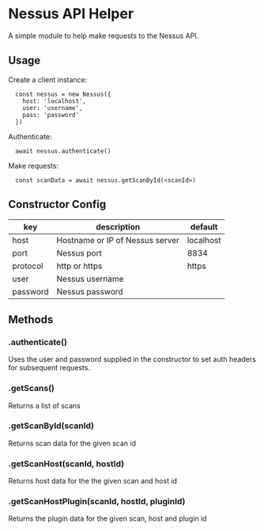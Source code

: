 # Nessus API Helper

A simple module to help make requests to the Nessus API.

## Usage

Create a client instance:
```
  const nessus = new Nessus({
    host: 'localhost',
    user: 'username',
    pass: 'password'
  })
```

Authenticate:
```
  await nessus.authenticate()
```

Make requests:
```
  const scanData = await nessus.getScanById(<scanId>)
```

## Constructor Config

| key       | description                     | default     |
|-----------|---------------------------------|-------------|
| host      | Hostname or IP of Nessus server | localhost   |
| port      | Nessus port                     | 8834        |
| protocol  | http or https                   | https       |
| user      | Nessus username                 |             |
| password  | Nessus password                 |             |

## Methods

### .authenticate()
Uses the user and password supplied in the constructor to set auth headers for subsequent requests.

### .getScans()
Returns a list of scans

### .getScanById(scanId)
Returns scan data for the given scan id

### .getScanHost(scanId, hostId)
Returns host data for the the given scan and host id

### .getScanHostPlugin(scanId, hostId, pluginId)
Returns the plugin data for the given scan, host and plugin id


